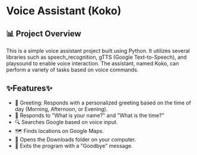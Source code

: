 # Voice Assistant (Koko)
## 📊 Project Overview
This is a simple voice assistant project built using Python. It utilizes several libraries such as speech_recognition, gTTS (Google Text-to-Speech), and playsound to enable voice interaction. The assistant, named Koko, can perform a variety of tasks based on voice commands.

## ✨Features✨
* 🌅 Greeting: Responds with a personalized greeting based on the time of day (Morning, Afternoon, or Evening).
* 🤖 Responds to "What is your name?" and "What is the time?"
* 🔍 Searches Google based on voice input.
* 🗺️ Finds locations on Google Maps.
* 📂 Opens the Downloads folder on your computer.
* 👋 Exits the program with a "Goodbye" message.
